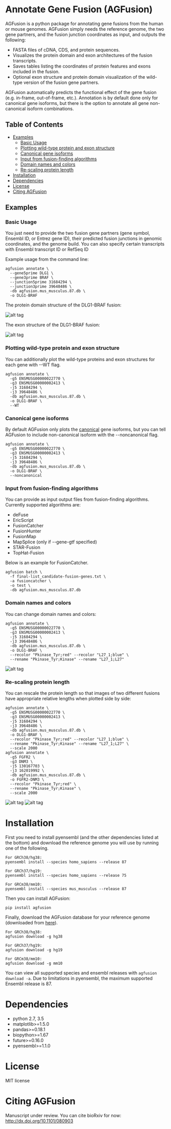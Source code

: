 # Annotate Gene Fusion (AGFusion)
AGFusion is a python package for annotating gene fusions from the human or mouse genomes. AGFusion simply needs the reference genome, the two gene partners, and the fusion junction coordinates as input, and outputs the following:

* FASTA files of cDNA, CDS, and protein sequences.
* Visualizes the protein domain and exon architectures of the fusion transcripts.
* Saves tables listing the coordinates of protein features and exons included in the fusion.
* Optional exon structure and protein domain visualization of the wild-type  version of the fusion gene partners.

AGFusion automatically predicts the functional effect of the gene fusion (e.g. in-frame, out-of-frame, etc.). Annotation is by default done only for canonical gene isoforms, but there is the option to annotate all gene non-canonical isoform combinations.


## Table of Contents

- [Examples](#examples)
  * [Basic Usage](#basic-usage)
  * [Plotting wild-type protein and exon structure](#plotting-wild-type-protein-and-exon-structure)
  * [Canonical gene isoforms](#canonical-gene-isoforms)
  * [Input from fusion-finding algorithms](#input-from-fusion-finding-algorithms)
  * [Domain names and colors](#domain-names-and-colors)
  * [Re-scaling protein length](#re-scaling-protein-length)
- [Installation](#installation)
- [Dependencies](#dependencies)
- [License](#license)
- [Citing AGFusion](#citing-agfusion)


## Examples

### Basic Usage

You just need to provide the two fusion gene partners (gene symbol, Ensembl ID, or Entrez gene ID), their predicted fusion junctions in genomic coordinates, and the genome build. You can also specify certain transcripts with Ensembl transcript ID or RefSeq ID

Example usage from the command line:

```
agfusion annotate \
  --gene5prime DLG1 \
  --gene3prime BRAF \
  --junction5prime 31684294 \
  --junction3prime 39648486 \
  -db agfusion.mus_musculus.87.db \
  -o DLG1-BRAF
```

The protein domain structure of the DLG1-BRAF fusion:

![alt tag](https://github.com/murphycj/AGFusion/blob/master/doc/ENSMUST00000064477-ENSMUST00000002487.png)

The exon structure of the DLG1-BRAF fusion:

![alt tag](https://github.com/murphycj/AGFusion/blob/master/doc/ENSMUST00000064477-ENSMUST00000002487.exon.png)

### Plotting wild-type protein and exon structure

You can additionally plot the wild-type proteins and exon structures for each gene with --WT flag.

```
agfusion annotate \
  -g5 ENSMUSG00000022770 \
  -g3 ENSMUSG00000002413 \
  -j5 31684294 \
  -j3 39648486 \
  -db agfusion.mus_musculus.87.db \
  -o DLG1-BRAF \
  --WT
```

### Canonical gene isoforms

By default AGFusion only plots the [canonical](http://useast.ensembl.org/Help/Glossary?id=346) gene isoforms, but you can tell AGFusion to include non-canonical isoform with the --noncanonical flag.

```
agfusion annotate \
  -g5 ENSMUSG00000022770 \
  -g3 ENSMUSG00000002413 \
  -j5 31684294 \
  -j3 39648486 \
  -db agfusion.mus_musculus.87.db \
  -o DLG1-BRAF \
  --noncanonical
```

### Input from fusion-finding algorithms

You can provide as input output files from fusion-finding algorithms. Currently supported algorithms are:

* deFuse
* EricScript
* FusionCatcher
* FusionHunter
* FusionMap
* MapSplice (only if --gene-gtf specified)
* STAR-Fusion
* TopHat-Fusion



Below is an example for FusionCatcher.

```
agfusion batch \
  -f final-list_candidate-fusion-genes.txt \
  -a fusioncatcher \
  -o test \
  -db agfusion.mus_musculus.87.db
```

### Domain names and colors

You can change domain names and colors:

```
agfusion annotate \
  -g5 ENSMUSG00000022770 \
  -g3 ENSMUSG00000002413 \
  -j5 31684294 \
  -j3 39648486 \
  -db agfusion.mus_musculus.87.db \
  -o DLG1-BRAF \
  --recolor "Pkinase_Tyr;red" --recolor "L27_1;blue" \
  --rename "Pkinase_Tyr;Kinase" --rename "L27_1;L27"
```

![alt tag](https://github.com/murphycj/AGFusion/blob/master/doc/ENSMUST00000064477-ENSMUST00000002487-recolorRename.png)

### Re-scaling protein length

You can rescale the protein length so that images of two different fusions have appropriate relative lengths when plotted side by side:

```
agfusion annotate \
  -g5 ENSMUSG00000022770 \
  -g3 ENSMUSG00000002413 \
  -j5 31684294 \
  -j3 39648486 \
  -db agfusion.mus_musculus.87.db \
  -o DLG1-BRAF \
  --recolor "Pkinase_Tyr;red" --recolor "L27_1;blue" \
  --rename "Pkinase_Tyr;Kinase" --rename "L27_1;L27" \
  --scale 2000
agfusion annotate \
  -g5 FGFR2 \
  -g3 DNM3 \
  -j5 130167703 \
  -j3 162019992 \
  -db agfusion.mus_musculus.87.db \
  -o FGFR2-DNM3 \
  --recolor "Pkinase_Tyr;red" \
  --rename "Pkinase_Tyr;Kinase" \
  --scale 2000
```

![alt tag](https://github.com/murphycj/AGFusion/blob/master/doc/ENSMUST00000064477-ENSMUST00000002487-rescale.png)
![alt tag](https://github.com/murphycj/AGFusion/blob/master/doc/ENSMUST00000122054-ENSMUST00000070330-rescale.png)

# Installation

First you need to install pyensembl (and the other dependencies listed at the bottom) and download the reference genome you will use by running one of the following.

```
For GRCh38/hg38:
pyensembl install --species homo_sapiens --release 87 

For GRCh37/hg19:
pyensembl install --species homo_sapiens --release 75 

For GRCm38/mm10:
pyensembl install --species mus_musculus --release 87 
```

Then you can install AGFusion:

```
pip install agfusion
```

Finally, download the AGFusion database for your reference genome (downloaded from [here](https://github.com/murphycj/AGFusionDB)).

```
For GRCh38/hg38:
agfusion download -g hg38

For GRCh37/hg19:
agfusion download -g hg19

For GRCm38/mm10:
agfusion download -g mm10
```

You can view all supported species and ensembl releases with ```agfusion download -a```. Due to limitations in pyensembl, the maximum supported Ensembl release is 87.

# Dependencies

- python 2.7, 3.5
- matplotlib>=1.5.0
- pandas>=0.18.1
- biopython>=1.67
- future>=0.16.0
- pyensembl>=1.1.0

# License

MIT license

# Citing AGFusion

Manuscript under review. You can cite bioRxiv for now: http://dx.doi.org/10.1101/080903
